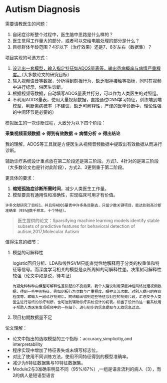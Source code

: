 # Autism Diagnosis

需要请教医生的问题：

1. 自闭症诊断整个过程中，医生脑中思路是什么样的？
2. 医生觉得工作量大的部分，或者可以交给电脑处理的部分是什么？
3. 目标群体年龄范围？4岁以下（治疗效果）还是7、8岁左右（数据集）？



项目实现的可选方式：

1. <u>设计出一套模型，输入指定特征如ADOS量表等，输出患病概率与病情严重程度。</u>（大多数论文的研究目标）
2. 输入视频语音等数据，分析得到刻板行为、缺乏眼神接触等指标，同时在视频中进行标示，供医生诊断。
3. 根据视频等数据，自动填写ADOS量表并打分，可以作为人类医生的对照组。
4. 不利用ADOS量表，使用大量视频数据，直接通过CNN学习特征，训练端到端模型，判断患病概率（不建议，缺乏可解释性，严谨的医学诊断中，理论性强的中间环节是必要的）



模拟医生的一次诊断过程，大致分为以下四个阶段：

**采集视频音频数据 => 得到有效数据 => 病情分析 => 得出结论**

我的理解，ADOS等工具就是方便医生从视频音频数据中提取出有效数据从而进行诊断。

辅助诊疗系统设计重点放在第二阶段还是第三阶段。方式1、4针对的是第三阶段（大多数论文也是针对此阶段），方式2、3更侧重于第二阶段。



更具体的要求：

1. **缩短孤独症诊断所需时间**，减少人类医生工作量。
2. 模型要具有通用性和准确性，实现临床可用才有价值。







```
许多文献研究了目标1，并且将ADOS量表中许多条目删去，只留少数关键项目，能达到较高诊断准确率（95%@数千样本，十个特征）。
```

> 医生提供的论文：Sparsifying machine learning models identify stable subsets of predictive features for behavioral detection of autism,2017,Molecular Autism







值得注意的细节：

1. 模型的可解释性

   logistic回归分析、LDA和线性SVM只能直觉性地解释用于分类的权重值和特征等信号。而深度学习相关的模型是众所周知的可解释性差。决策树可解释性较强（论文中如是说，待考证）

   ```
   为避免种种种由模型可解释性差引起的不良后果，我个人建议利用深度神经网络处理视频数据，得到一些中间特征，例如刻板行为次数与严重程度、眼神交流次数、对别人提问的在意程度等。即输入一段诊疗视频后，网络输出得到这些特征与对应的视频片段，汇总交予人类医生进行最终的诊疗判断，也可达到辅助诊疗系统设计的初衷。相当于设计的这一套系统用于帮助人类医生发现视频中的一些细节，进行初步的信息提取与无效信息过滤。
   ```

2. 项目初期数据量不足

    	





论文理解：

- 论文中指出的选取模型的三个指标：accuracy,simplicitiy,and interpretability
- 程序实现中增加了特征丢失或未填写标志位。
- 对比了使用不同训练方法，使用不同特征得到的模型准确率。
- 减少为5特征数据集与10特征数据集。
- Module2与3准确率明显不同（95%/87%）,一组是语言流利的病人（3），而2的病人是短语型语言
